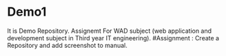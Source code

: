 # Demo1
It is Demo Repository.
Assignemt For WAD subject (web application and development subject in Third year IT engineering).
#Assignment : Create a Repository and add screenshot to manual.
